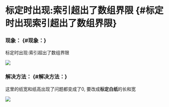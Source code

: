 # 标定时出现:索引超出了数组界限 {#标定时出现索引超出了数组界限}

### 现象： {#现象：}

标定时出现:索引超出了数组界限

![](https://kasulaser.gitbooks.io/kasuclientservice/content/assets/%E5%9B%BE%E7%89%878.png)

### 解决方法： {#解决方法：}

这里的纸宽和纸高出现了问题都变成了0, 要改成**标定白纸**的长和宽

![](https://kasulaser.gitbooks.io/kasuclientservice/content/assets/%E5%9B%BE%E7%89%879.png)

